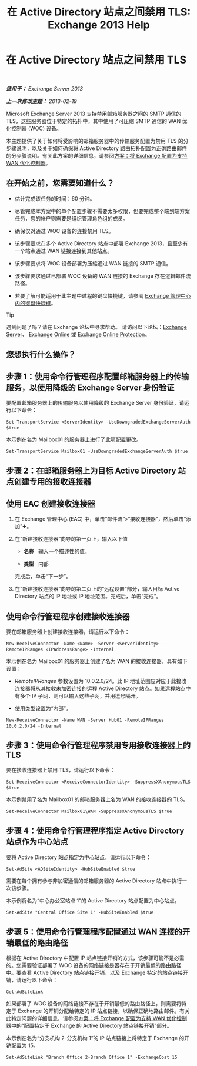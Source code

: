 ﻿---
title: '在 Active Directory 站点之间禁用 TLS: Exchange 2013 Help'
TOCTitle: 在 Active Directory 站点之间禁用 TLS
ms:assetid: 1e1a0acf-24e7-4f94-9b33-603a4e0a812c
ms:mtpsurl: https://technet.microsoft.com/zh-cn/library/Dd876856(v=EXCHG.150)
ms:contentKeyID: 52061486
ms.date: 01/11/2018
mtps_version: v=EXCHG.150
ms.translationtype: HT
---

# 在 Active Directory 站点之间禁用 TLS

 

_**适用于：** Exchange Server 2013_

_**上一次修改主题：** 2013-02-19_

Microsoft Exchange Server 2013 支持禁用邮箱服务器之间的 SMTP 通信的 TLS，这些服务器位于特定的拓扑中，其中使用了可压缩 SMTP 通信的 WAN 优化控制器 (WOC) 设备。

本主题提供了关于如何将受影响的邮箱服务器中的传输服务配置为禁用 TLS 的分步骤说明，以及关于如何确保将 Active Directory 路由拓扑配置为正确路由邮件的分步骤说明。有关此方案的详细信息，请参阅[方案：将 Exchange 配置为支持 WAN 优化控制器](scenario-configure-exchange-to-support-wan-optimization-controllers-exchange-2013-help.md)。

## 在开始之前，您需要知道什么？

  - 估计完成该任务的时间：60 分钟。

  - 尽管完成本方案中的单个配置步骤不需要太多权限，但要完成整个端到端方案任务，您的帐户则需要是组织管理角色组的成员。

  - 确保仅对通过 WOC 设备的连接禁用 TLS。

  - 该步骤要求在多个 Active Directory 站点中部署 Exchange 2013，且至少有一个站点通过 WAN 链接连接到其他站点。

  - 该步骤要求将 WOC 设备部署为压缩通过 WAN 链接的 SMTP 通信。

  - 该步骤要求通过已部署 WOC 设备的 WAN 链接的 Exchange 存在逻辑邮件流路径。

  - 若要了解可能适用于此主题中过程的键盘快捷键，请参阅 [Exchange 管理中心内的键盘快捷键](keyboard-shortcuts-in-the-exchange-admin-center-exchange-online-protection-help.md)。

> [!TIP]  
> 遇到问题了吗？请在 Exchange 论坛中寻求帮助。 请访问以下论坛：<a href="https://go.microsoft.com/fwlink/p/?linkid=60612">Exchange Server</a>、 <a href="https://go.microsoft.com/fwlink/p/?linkid=267542">Exchange Online</a> 或 <a href="https://go.microsoft.com/fwlink/p/?linkid=285351">Exchange Online Protection</a>。


## 您想执行什么操作？

## 步骤 1：使用命令行管理程序配置邮箱服务器上的传输服务，以使用降级的 Exchange Server 身份验证

要配置邮箱服务器上的传输服务以使用降级的 Exchange Server 身份验证，请运行以下命令：

    Set-TransportService <ServerIdentity> -UseDowngradedExchangeServerAuth $true

本示例在名为 Mailbox01 的服务器上进行了此项配置更改。

    Set-TransportService Mailbox01 -UseDowngradedExchangeServerAuth $true

## 步骤 2：在邮箱服务器上为目标 Active Directory 站点创建专用的接收连接器

## 使用 EAC 创建接收连接器

1.  在 Exchange 管理中心 (EAC) 中，单击“邮件流”\>“接收连接器”，然后单击“添加”![添加图标](images/JJ218640.c1e75329-d6d7-4073-a27d-498590bbb558(EXCHG.150).gif "添加图标")。

2.  在“新建接收连接器”向导的第一页上，输入以下值
    
      - **名称**   输入一个描述性的值。
    
      - **类型**   内部
    
    完成后，单击“下一步”。

3.  在“新建接收连接器”向导的第二页上的“远程设置”部分，输入目标 Active Directory 站点的 IP 地址或 IP 地址范围。完成后，单击“完成”。

## 使用命令行管理程序创建接收连接器

要在邮箱服务器上创建接收连接器，请运行以下命令：

    New-ReceiveConnector -Name <Name> -Server <ServerIdentity> -RemoteIPRanges <IPAddressRange> -Internal

本示例在名为 Mailbox01 的服务器上创建了名为 WAN 的接收连接器，具有如下设置：

  - *RemoteIPRanges* 参数设置为 10.0.2.0/24。此 IP 地址范围应对应于此接收连接器将从其接收未加密连接的运程 Active Directory 站点。如果远程站点中有多个 IP 子网，则可以输入这些子网，并用逗号隔开。

  - 使用类型设置为“内部”。

<!-- end list -->

    New-ReceiveConnector -Name WAN -Server Hub01 -RemoteIPRanges 10.0.2.0/24 -Internal

## 步骤 3：使用命令行管理程序禁用专用接收连接器上的 TLS

要在接收连接器上禁用 TLS，请运行以下命令：

    Set-ReceiveConnector <ReceiveConnectorIdentity> -SuppressXAnonymousTLS $true

本示例禁用了名为 Mailbox01 的邮箱服务器上名为 WAN 的接收连接器的 TLS。

    Set-ReceiveConnector Mailbox01\WAN -SuppressXAnonymousTLS $true

## 步骤 4：使用命令行管理程序指定 Active Directory 站点作为中心站点

要将 Active Directory 站点指定为中心站点，请运行以下命令：

    Set-AdSite <ADSiteIdentity> -HubSiteEnabled $true

需要在每个拥有参与非加密通信的邮箱服务器的 Active Directory 站点中执行一次该步骤。

本示例将名为“中心办公室站点 1”的 Active Directory 站点配置为中心站点。

    Set-AdSite "Central Office Site 1" -HubSiteEnabled $true

## 步骤 5：使用命令行管理程序配置通过 WAN 连接的开销最低的路由路径

根据在 Active Directory 中配置 IP 站点链接开销的方式，该步骤可能不是必需的。您需要验证部署了 WOC 设备的网络链接是否存在于开销最低的路由路径中。要查看 Active Directory 站点链接开销，以及 Exchange 特定的站点链接开销，请运行以下命令：

    Get-AdSiteLink

如果部署了 WOC 设备的网络链接不存在于开销最低的路由路径上，则需要将特定于 Exchange 的开销分配给特定的 IP 站点链接，以确保正确地路由邮件。有关此特定问题的详细信息，请参阅[方案：将 Exchange 配置为支持 WAN 优化控制器](scenario-configure-exchange-to-support-wan-optimization-controllers-exchange-2013-help.md)中的“配置特定于 Exchange 的 Active Directory 站点链接开销”部分。

本示例在名为“分支机构 2-分支机构 1”的 IP 站点链接上将特定于 Exchange 的开销配置为 15。

    Set-AdSiteLink "Branch Office 2-Branch Office 1" -ExchangeCost 15

